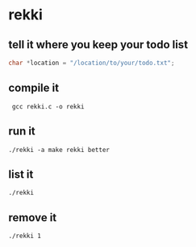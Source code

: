 # rekki 
## tell it where you keep your todo list
```c
char *location = "/location/to/your/todo.txt";
```
## compile it
```
 gcc rekki.c -o rekki
```
## run it
```
./rekki -a make rekki better
```
## list it
```
./rekki
```
## remove it
```
./rekki 1
```
